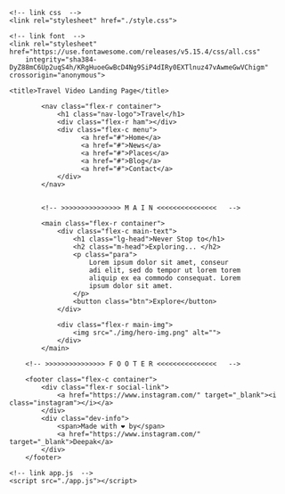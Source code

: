 

<!DOCTYPE html>
<html lang="en">

<head>
    <meta charset="UTF-8">
    <meta http-equiv="X-UA-Compatible" content="IE=edge">
    <meta name="viewport" content="width=device-width, initial-scale=1.0">

    <!-- link css  -->
    <link rel="stylesheet" href="./style.css">

    <!-- link font  -->
    <link rel="stylesheet" href="https://use.fontawesome.com/releases/v5.15.4/css/all.css"
        integrity="sha384-DyZ88mC6Up2uqS4h/KRgHuoeGwBcD4Ng9SiP4dIRy0EXTlnuz47vAwmeGwVChigm" crossorigin="anonymous">

    <title>Travel Video Landing Page</title>
</head>

<body>
        <!-- >>>>>>>>>>>>>>> N A V <<<<<<<<<<<<<<<   -->

            <nav class="flex-r container">
                <h1 class="nav-logo">Travel</h1>
                <div class="flex-r ham"></div>
                <div class="flex-c menu">
                      <a href="#">Home</a>
                      <a href="#">News</a>
                      <a href="#">Places</a>
                      <a href="#">Blog</a>
                      <a href="#">Contact</a>
                </div>
            </nav>

                
            <!-- >>>>>>>>>>>>>>> M A I N <<<<<<<<<<<<<<<   -->

            <main class="flex-r container">
                <div class="flex-c main-text">
                    <h1 class="lg-head">Never Stop to</h1>
                    <h2 class="m-head">Exploring... </h2>
                    <p class="para">
                        Lorem ipsum dolor sit amet, conseur
                        adi elit, sed do tempor ut lorem torem
                        aliquip ex ea commodo consequat. Lorem 
                        ipsum dolor sit amet.
                    </p>
                    <button class="btn">Explore</button>
                </div>

                <div class="flex-r main-img">
                    <img src="./img/hero-img.png" alt="">
                </div>
            </main>

        <!-- >>>>>>>>>>>>>>> F O O T E R <<<<<<<<<<<<<<<   -->

        <footer class="flex-c container">
            <div class="flex-r social-link">
                <a href="https://www.instagram.com/" target="_blank"><i class="instagram"></i></a>
            </div>
            <div class="dev-info">
                <span>Made with ❤️ by</span>
                <a href="https://www.instagram.com/" target="_blank">Deepak</a>
            </div>
        </footer>

    <!-- link app.js  -->
    <script src="./app.js"></script>
</body>

</html>
